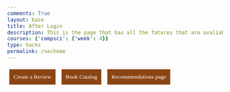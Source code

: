 ```yaml
---
comments: True
layout: base
title: After Login 
description: This is the page that has all the fatures that are avaliable to the user
courses: {'compsci': {'week': 4}}
type: hacks
permalink: /sechome
---
```

<html lang="en">
<head>
    <meta charset="UTF-8">
    <meta name="viewport" content="width=device-width, initial-scale=1.0">
    <title>My Page</title>
    <style>
        body, button, a {
            font-family: 'Times New Roman', Times, serif;
        .button-container button {
            padding: 10px; 
            margin: 5px; 
            background-color: #8b4513; 
            color: white;
            border: none; 
            cursor: pointer; 
        }
        .button-container button a {
            color: white; 
            text-decoration: none; 
            display: block; 
        }
    </style>
</head>
<body>
<div class="collage-background">
  <!-- Content over the collage background goes here -->
</div>
<div class="button-container">
    <button id="my-reviews"><a href='{{site.baseurl}}/Review'>Create a Review</a></button>
    <button id="my-favorites"><a href='{{site.baseurl}}/booksearch'>Book Catalog</a></button>
    <button id="reading-list"><a href='{{site.baseurl}}/Reccom'>Recommendations page</a></button>
</div>
</body>
</html>
    